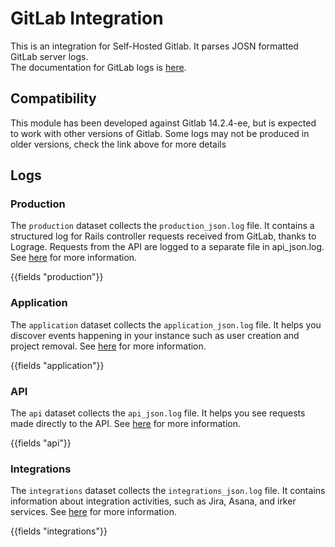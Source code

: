 # GitLab Integration

This is an integration for Self-Hosted Gitlab. It parses JOSN formatted GitLab server logs.  
The documentation for GitLab logs is [here](https://docs.gitlab.com/ee/administration/logs.html).

## Compatibility
This module has been developed against Gitlab 14.2.4-ee, but is expected to
work with other versions of Gitlab. Some logs may not be produced in older versions, check the link above for more details

## Logs

### Production

The `production` dataset collects the `production_json.log` file. It contains a structured log for Rails controller requests received from GitLab, thanks to Lograge. Requests from the API are logged to a separate file in api_json.log.  See [here](https://docs.gitlab.com/ee/administration/logs.html#production_jsonlog) for more information.

{{fields "production"}}

### Application

The `application` dataset collects the `application_json.log` file. It helps you discover events happening in your instance such as user creation and project removal.  See [here](https://docs.gitlab.com/ee/administration/logs.html#application_jsonlog) for more information.

{{fields "application"}}

### API

The `api` dataset collects the `api_json.log` file. It helps you see requests made directly to the API. See [here](https://docs.gitlab.com/ee/administration/logs.html#api_jsonlog) for more information.

{{fields "api"}}

### Integrations

The `integrations` dataset collects the `integrations_json.log` file. It contains information about integration activities, such as Jira, Asana, and irker services. See [here](https://docs.gitlab.com/ee/administration/logs.html#integrations_jsonlog) for more information.

{{fields "integrations"}}



